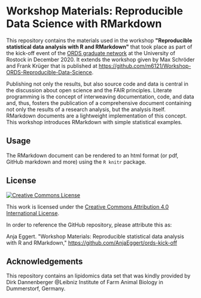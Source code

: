 ﻿# Workshop Materials: Reproducible Data Science with RMarkdown

This repository contains the materials used in the workshop **"Reproducible statistical data analysis with R and RMarkdown"** that took place as part of the kick-off event of the [ORDS graduate network](https://www.uni-rostock.de/forschung/nachwuchsfoerderung/graduiertenakademie/netzwerke/ords/) at the University of Rostock in December 2020.
It extends the workshop given by Max Schröder and Frank Krüger that is published at https://github.com/m6121/Workshop-ORDS-Reproducible-Data-Science.

Publishing not only the results, but also source code and data is central in the discussion about open science and the FAIR principles.
Literate programming is the concept of interweaving documentation, code, and data and, thus, fosters the publication of a comprehensive document containing not only the results of a research analysis, but the analysis itself.
RMarkdown documents are a lightweight implementation of this concept.
This workshop introduces RMarkdown with simple statistical examples.


## Usage
The RMarkdown document can be rendered to an html format (or pdf, GitHub markdown and more) using the `R knitr` package.


## License
[![Creative Commons License](https://i.creativecommons.org/l/by/4.0/88x31.png)](http://creativecommons.org/licenses/by/4.0/)

This work is licensed under the [Creative Commons Attribution 4.0 International License](http://creativecommons.org/licenses/by/4.0/).

In order to reference the GitHub repository, please attribute this as:

Anja Eggert. "Workshop Materials: Reproducible statistical data analysis with R and RMarkdown," https://github.com/AnjaEggert/ords-kick-off

## Acknowledgements
This repository contains an lipidomics data set that was kindly provided by Dirk Dannenberger @Leibniz Institute of Farm Animal Biology in Dummerstorf, Germany.
